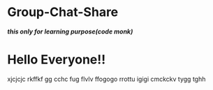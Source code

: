 # Group-Chat-Share
***this only for learning purpose(code monk)***
<h1>Hello  Everyone!!</h1>
xjcjcjc
rkffkf
gg
cchc
fug
flvlv
ffogogo
rrottu
igigi
cmckckv
tygg
tghh
